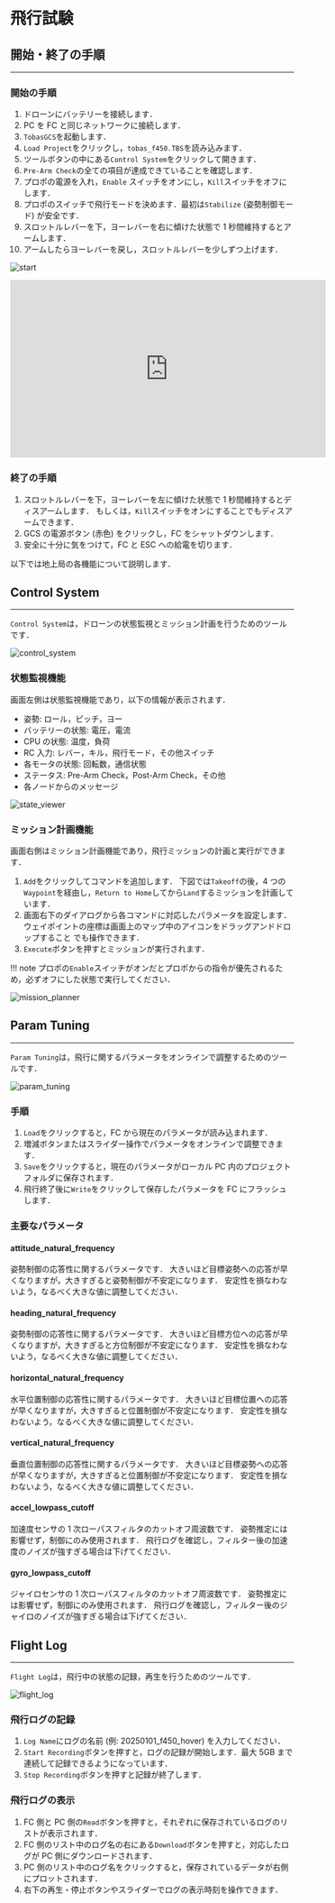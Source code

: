 # 飛行試験

## 開始・終了の手順

---

### 開始の手順

1. ドローンにバッテリーを接続します．
1. PC を FC と同じネットワークに接続します．
1. `TobasGCS`を起動します．
1. `Load Project`をクリックし，`tobas_f450.TBS`を読み込みます．
1. ツールボタンの中にある`Control System`をクリックして開きます．
1. `Pre-Arm Check`の全ての項目が達成できていることを確認します．
1. プロポの電源を入れ，`Enable` スイッチをオンにし，`Kill`スイッチをオフにします．
1. プロポのスイッチで飛行モードを決めます．最初は`Stabilize` (姿勢制御モード) が安全です．
1. スロットルレバーを下，ヨーレバーを右に傾けた状態で 1 秒間維持するとアームします．
1. アームしたらヨーレバーを戻し，スロットルレバーを少しずつ上げます．

![start](resources/flight_test/start.png)

<iframe width="560" height="315" src="https://www.youtube.com/embed/sHoA8yKJPs4?si=CCOEPsu6z9hd7zOb" title="YouTube video player" frameborder="0" allow="accelerometer; autoplay; clipboard-write; encrypted-media; gyroscope; picture-in-picture; web-share" referrerpolicy="strict-origin-when-cross-origin" allowfullscreen></iframe>
<br>

### 終了の手順

1. スロットルレバーを下，ヨーレバーを左に傾けた状態で 1 秒間維持するとディスアームします．
   もしくは，`Kill`スイッチをオンにすることでもディスアームできます．
1. GCS の電源ボタン (赤色) をクリックし，FC をシャットダウンします．
1. 安全に十分に気をつけて，FC と ESC への給電を切ります．

以下では地上局の各機能について説明します．

## Control System

---

`Control System`は，ドローンの状態監視とミッション計画を行うためのツールです．

![control_system](resources/flight_test/control_system.png)

### 状態監視機能

画面左側は状態監視機能であり，以下の情報が表示されます．

- 姿勢: ロール，ピッチ，ヨー
- バッテリーの状態: 電圧，電流
- CPU の状態: 温度，負荷
- RC 入力: レバー，キル，飛行モード，その他スイッチ
- 各モータの状態: 回転数，通信状態
- ステータス: Pre-Arm Check，Post-Arm Check，その他
- 各ノードからのメッセージ

![state_viewer](resources/flight_test/state_viewer.png)

### ミッション計画機能

画面右側はミッション計画機能であり，飛行ミッションの計画と実行ができます．

1. `Add`をクリックしてコマンドを追加します．
   下図では`Takeoff`の後，4 つの`Waypoint`を経由し，`Return to Home`してから`Land`するミッションを計画しています．
1. 画面右下のダイアログから各コマンドに対応したパラメータを設定します．
   ウェイポイントの座標は画面上のマップ中のアイコンをドラッグアンドドロップすること でも操作できます．
1. `Execute`ボタンを押すとミッションが実行されます．

<!-- prettier-ignore-start -->
!!! note
    プロポの`Enable`スイッチがオンだとプロポからの指令が優先されるため，必ずオフにした状態で実行してください．
<!-- prettier-ignore-end -->

![mission_planner](resources/flight_test/mission_planner.png)

## Param Tuning

---

`Param Tuning`は，飛行に関するパラメータをオンラインで調整するためのツールです．

![param_tuning](resources/flight_test/param_tuning.png)

### 手順

1. `Load`をクリックすると，FC から現在のパラメータが読み込まれます．
1. 増減ボタンまたはスライダー操作でパラメータをオンラインで調整できます．
1. `Save`をクリックすると，現在のパラメータがローカル PC 内のプロジェクトフォルダに保存されます．
1. 飛行終了後に`Write`をクリックして保存したパラメータを FC にフラッシュします．

### 主要なパラメータ

#### attitude_natural_frequency

姿勢制御の応答性に関するパラメータです．
大きいほど目標姿勢への応答が早くなりますが，大きすぎると姿勢制御が不安定になります．
安定性を損なわないよう，なるべく大きな値に調整してください．

#### heading_natural_frequency

姿勢制御の応答性に関するパラメータです．
大きいほど目標方位への応答が早くなりますが，大きすぎると方位制御が不安定になります．
安定性を損なわないよう，なるべく大きな値に調整してください．

#### horizontal_natural_frequency

水平位置制御の応答性に関するパラメータです．
大きいほど目標位置への応答が早くなりますが，大きすぎると位置制御が不安定になります．
安定性を損なわないよう，なるべく大きな値に調整してください．

#### vertical_natural_frequency

垂直位置制御の応答性に関するパラメータです．
大きいほど目標姿勢への応答が早くなりますが，大きすぎると位置制御が不安定になります．
安定性を損なわないよう，なるべく大きな値に調整してください．

#### accel_lowpass_cutoff

加速度センサの 1 次ローパスフィルタのカットオフ周波数です．
姿勢推定には影響せず，制御にのみ使用されます．
飛行ログを確認し，フィルター後の加速度のノイズが強すぎる場合は下げてください．

#### gyro_lowpass_cutoff

ジャイロセンサの 1 次ローパスフィルタのカットオフ周波数です．
姿勢推定には影響せず，制御にのみ使用されます．
飛行ログを確認し，フィルター後のジャイロのノイズが強すぎる場合は下げてください．

## Flight Log

---

`Flight Log`は，飛行中の状態の記録，再生を行うためのツールです．

![flight_log](resources/flight_test/flight_log.png)

### 飛行ログの記録

1. `Log Name`にログの名前 (例: 20250101_f450_hover) を入力してください．
1. `Start Recording`ボタンを押すと，ログの記録が開始します．最大 5GB まで連続して記録できるようになっています．
1. `Stop Recording`ボタンを押すと記録が終了します．

### 飛行ログの表示

1. FC 側と PC 側の`Read`ボタンを押すと，それぞれに保存されているログのリストが表示されます．
1. FC 側のリスト中のログ名の右にある`Download`ボタンを押すと，対応したログが PC 側にダウンロードされます．
1. PC 側のリスト中のログ名をクリックすると，保存されているデータが右側にプロットされます．
1. 右下の再生・停止ボタンやスライダーでログの表示時刻を操作できます．
